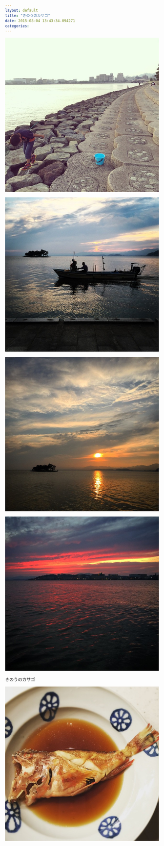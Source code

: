 ```yaml
---
layout: default
title: "きのうのカサゴ"
date: 2015-08-04 13:43:34.094271
categories: 
---
```


![](/assets/images/201505/11357838_387111928142426_20131110_n.jpg)

![](/assets/images/201505/11378960_852215568201505_941873201_n.jpg)

![](/assets/images/201505/11330615_818311221598192_753823320_n.jpg)

![](/assets/images/201505/11352931_1051859551508296_1264848378_n.jpg)

きのうのカサゴ

![きのうのカサゴ](/assets/images/201505/11326816_699295296864009_1207498897_n.jpg)


